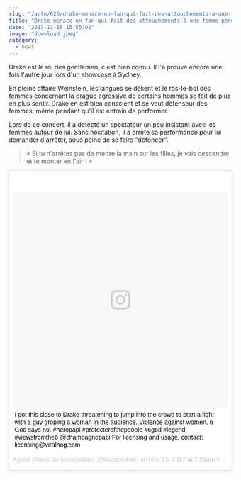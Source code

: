 ```yaml
--- 
slug: "/actu/626/drake-menace-un-fan-qui-fait-des-attouchements-a-une-femme-pendant-son-concert"
title: "Drake menace un fan qui fait des attouchements à une femme pendant son concert"
date: "2017-11-16 15:55:01"
image: "download.jpeg"
category:
  - news
---
```

<p>Drake est le roi des gentlemen, c'est bien connu. Il l'a prouvé encore une fois l'autre jour lors d'un showcase à Sydney.</p>

<p>En pleine affaire Weinstein, les langues se délient et le ras-le-bol des femmes concernant la drague agressive de certains hommes se fait de plus en plus sentir. Drake en est bien conscient et se veut défenseur des femmes, même pendant qu'il est entrain de performer.</p>

<p>Lors de ce concert, il a detecté un spectateur un peu insistant avec les femmes autour de lui. Sans hésitation, il a arrêté sa performance pour lui demander d'arrêter, sous peine de se faire "défoncer".</p>

<blockquote>
<p>« Si tu n'arrêtes pas de mettre la main sur les filles, je vais descendre et te monter en l'air ! »</p>
</blockquote>

<blockquote class="instagram-media" data-instgrm-captioned data-instgrm-version="7" style=" background:#FFF; border:0; border-radius:3px; box-shadow:0 0 1px 0 rgba(0,0,0,0.5),0 1px 10px 0 rgba(0,0,0,0.15); margin: 1px; max-width:658px; padding:0; width:99.375%; width:-webkit-calc(100% - 2px); width:calc(100% - 2px);"><div style="padding:8px;"> <div style=" background:#F8F8F8; line-height:0; margin-top:40px; padding:50.0% 0; text-align:center; width:100%;"> <div style=" background:url(data:image/png;base64,iVBORw0KGgoAAAANSUhEUgAAACwAAAAsCAMAAAApWqozAAAABGdBTUEAALGPC/xhBQAAAAFzUkdCAK7OHOkAAAAMUExURczMzPf399fX1+bm5mzY9AMAAADiSURBVDjLvZXbEsMgCES5/P8/t9FuRVCRmU73JWlzosgSIIZURCjo/ad+EQJJB4Hv8BFt+IDpQoCx1wjOSBFhh2XssxEIYn3ulI/6MNReE07UIWJEv8UEOWDS88LY97kqyTliJKKtuYBbruAyVh5wOHiXmpi5we58Ek028czwyuQdLKPG1Bkb4NnM+VeAnfHqn1k4+GPT6uGQcvu2h2OVuIf/gWUFyy8OWEpdyZSa3aVCqpVoVvzZZ2VTnn2wU8qzVjDDetO90GSy9mVLqtgYSy231MxrY6I2gGqjrTY0L8fxCxfCBbhWrsYYAAAAAElFTkSuQmCC); display:block; height:44px; margin:0 auto -44px; position:relative; top:-22px; width:44px;"></div></div> <p style=" margin:8px 0 0 0; padding:0 4px;"> <a href="https://www.instagram.com/p/BbhSE69j2tM/" style=" color:#000; font-family:Arial,sans-serif; font-size:14px; font-style:normal; font-weight:normal; line-height:17px; text-decoration:none; word-wrap:break-word;" target="_blank">I got this close to Drake threatening to jump into the crowd to start a fight with a guy groping a woman in the audience. Violence against women, 6 God says no. #heropapi #protecterofthepeople #6god #legend #viewsfromthe6 @champagnepapi For licensing and usage, contact: licensing@viralhog.com</a></p> <p style=" color:#c9c8cd; font-family:Arial,sans-serif; font-size:14px; line-height:17px; margin-bottom:0; margin-top:8px; overflow:hidden; padding:8px 0 7px; text-align:center; text-overflow:ellipsis; white-space:nowrap;">A post shared by louisesukari (@louisesukari) on <time style=" font-family:Arial,sans-serif; font-size:14px; line-height:17px;" datetime="2017-11-15T15:04:28+00:00">Nov 15, 2017 at 7:04am PST</time></p></div></blockquote> <script async defer src="//platform.instagram.com/en_US/embeds.js"></script>
